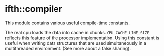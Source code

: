 # ifth::compiler

This module contains various useful compile-time constants.

The real cpu loads the data into cache in chunks. `CPU_CACHE_LINE_SIZE` reflects this feature of the processor implementation. Using this constant is useful when writing data structures that are used simultaneously in a multithreaded environment. (See more about a false sharing).
